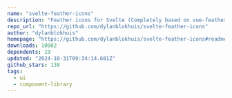 ```yaml
---
name: "svelte-feather-icons"
description: "Feather icons for Svelte (Completely based on vue-feather-icons by EGOIST)"
repo_url: "https://github.com/dylanblokhuis/svelte-feather-icons"
author: "dylanblokhuis"
homepage: "https://github.com/dylanblokhuis/svelte-feather-icons#readme"
downloads: 10982
dependents: 19
updated: "2024-10-31T09:34:14.681Z"
github_stars: 138
tags: 
  - ui
  - component-library
---
```

